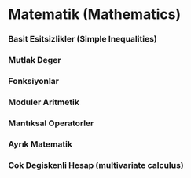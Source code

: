 # Matematik (Mathematics)


### Basit Esitsizlikler (Simple Inequalities)

### Mutlak Deger

### Fonksiyonlar

### Moduler Aritmetik

### Mantıksal Operatorler

### Ayrık Matematik

### Cok Degiskenli Hesap (multivariate calculus)


 
 


